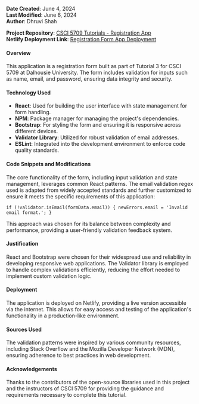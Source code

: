 **Date Created**: June 4, 2024\
**Last Modified**: June 6, 2024\
**Author**: Dhruvi Shah

**Project Repository**: [CSCI 5709 Tutorials - Registration App](https://git.cs.dal.ca/shah14/csci-5709-tutorials/-/tree/main/Tutorial3/registration-app?ref_type=heads)\
**Netlify Deployment Link**: [Registration Form App Deployment](https://main--cool-centaur-2f7b58.netlify.app/register)

#### Overview

This application is a registration form built as part of Tutorial 3 for CSCI 5709 at Dalhousie University. The form includes validation for inputs such as name, email, and password, ensuring data integrity and security.

#### Technology Used

-   **React**: Used for building the user interface with state management for form handling.
-   **NPM**: Package manager for managing the project's dependencies.
-   **Bootstrap**: For styling the form and ensuring it is responsive across different devices.
-   **Validator Library**: Utilized for robust validation of email addresses.
-   **ESLint**: Integrated into the development environment to enforce code quality standards.

#### Code Snippets and Modifications

The core functionality of the form, including input validation and state management, leverages common React patterns. The email validation regex used is adapted from widely accepted standards and further customized to ensure it meets the specific requirements of this application:


`if (!validator.isEmail(formData.email)) {
    newErrors.email = 'Invalid email format.';
}`

This approach was chosen for its balance between complexity and performance, providing a user-friendly validation feedback system.

#### Justification

React and Bootstrap were chosen for their widespread use and reliability in developing responsive web applications. The Validator library is employed to handle complex validations efficiently, reducing the effort needed to implement custom validation logic.

#### Deployment

The application is deployed on Netlify, providing a live version accessible via the internet. This allows for easy access and testing of the application's functionality in a production-like environment.

#### Sources Used

The validation patterns were inspired by various community resources, including Stack Overflow and the Mozilla Developer Network (MDN), ensuring adherence to best practices in web development.

#### Acknowledgements

Thanks to the contributors of the open-source libraries used in this project and the instructors of CSCI 5709 for providing the guidance and requirements necessary to complete this tutorial.